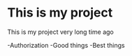 # This is my project

This is my project very long time ago

-Authorization
-Good things
-Best things